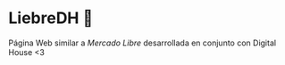 # LiebreDH 	:baby_chick:

Página Web similar a *Mercado Libre* desarrollada en conjunto con Digital House <3

